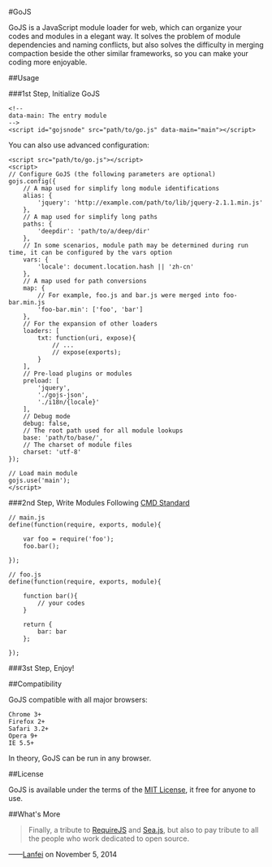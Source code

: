 #GoJS

GoJS is a JavaScript module loader for web, which can organize your codes and modules in a elegant way. It solves the problem of module dependencies and naming conflicts, but also solves the difficulty in merging compaction beside the other similar frameworks, so you can make your coding more enjoyable.

##Usage

###1st Step, Initialize GoJS

```
<!--
data-main: The entry module
-->
<script id="gojsnode" src="path/to/go.js" data-main="main"></script>
```

You can also use advanced configuration:

```
<script src="path/to/go.js"></script>
<script>
// Configure GoJS (the following parameters are optional)
gojs.config({
	// A map used for simplify long module identifications
	alias: {
		'jquery': 'http://example.com/path/to/lib/jquery-2.1.1.min.js'
	},
	// A map used for simplify long paths
	paths: {
		'deepdir': 'path/to/a/deep/dir'
	},
	// In some scenarios, module path may be determined during run time, it can be configured by the vars option
	vars: {
		'locale': document.location.hash || 'zh-cn'
	},
	// A map used for path conversions
	map: {
		// For example, foo.js and bar.js were merged into foo-bar.min.js
		'foo-bar.min': ['foo', 'bar']
	},
	// For the expansion of other loaders
	loaders: [
		txt: function(uri, expose){
			// ...
			// expose(exports);
		}
	],
	// Pre-load plugins or modules
	preload: [
		'jquery',
		'./gojs-json',
		'./i18n/{locale}'
	],
	// Debug mode
	debug: false,
	// The root path used for all module lookups
	base: 'path/to/base/',
	// The charset of module files
	charset: 'utf-8'
});

// Load main module
gojs.use('main');
</script>
```

###2nd Step, Write Modules Following [CMD Standard](https://github.com/cmdjs/specification/blob/master/draft/module.md)

```
// main.js
define(function(require, exports, module){

	var foo = require('foo');
	foo.bar();

});

// foo.js
define(function(require, exports, module){
	
	function bar(){
		// your codes
	}

	return {
		bar: bar
	};

});
```

###3st Step, Enjoy!

##Compatibility

GoJS compatible with all major browsers:

```
Chrome 3+
Firefox 2+
Safari 3.2+
Opera 9+
IE 5.5+
```

In theory, GoJS can be run in any browser.

##License

GoJS is available under the terms of the [MIT License](https://github.com/Lanfei/GoJS/blob/master/LICENSE), it free for anyone to use.

##What's More

>Finally, a tribute to [RequireJS](http://requirejs.org) and [Sea.js](http://seajs.org), but also to pay tribute to all the people who work dedicated to open source.

——[Lanfei](http://www.clanfei.com/) on November 5, 2014
